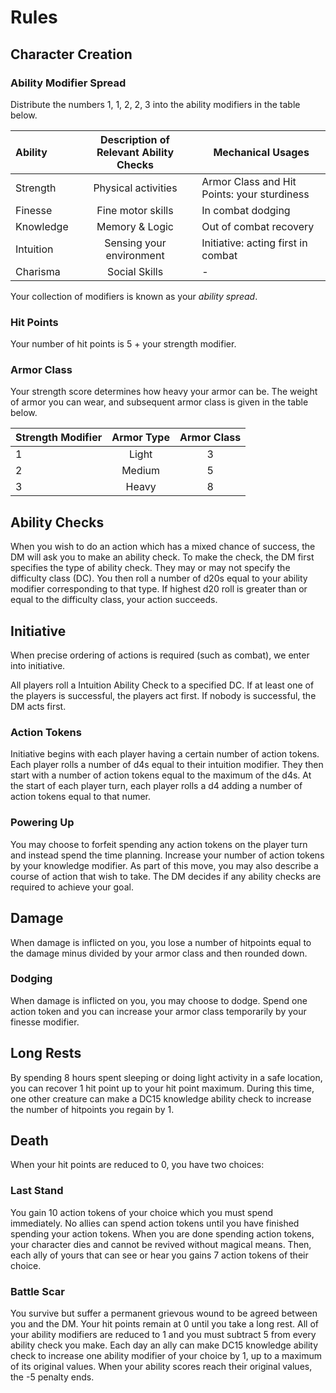 # Rules
## Character Creation

### Ability Modifier Spread
Distribute the numbers 1, 1, 2, 2, 3 into the ability modifiers in the table below.

| Ability   | Description of Relevant Ability Checks | Mechanical Usages                           |
| :-------- | :------------------------------------: | ------------------------------------------- |
| Strength  |          Physical activities           | Armor Class and Hit Points: your sturdiness |
| Finesse   |           Fine motor skills            | In combat dodging                           |
| Knowledge |             Memory & Logic             | Out of combat recovery                      |
| Intuition |        Sensing your environment        | Initiative: acting first in combat          |
| Charisma  |             Social Skills              | -                                           |

Your collection of modifiers is known as your _ability spread_.

### Hit Points
Your number of hit points is 5 + your strength modifier. 

### Armor Class
Your strength score determines how heavy your armor can be. 
The weight of armor you can wear, and subsequent armor class is given in the table below.

| Strength Modifier | Armor Type | Armor Class |
| :---------------- | :--------: | :---------: |
| 1                 |   Light    |      3      |
| 2                 |   Medium   |      5      |
| 3                 |   Heavy    |      8      |

## Ability Checks
When you wish to do an action which has a mixed chance of success, the DM will ask you to make an ability check.
To make the check, the DM first specifies the type of ability check. 
They may or may not specify the difficulty class (DC). 
You then roll a number of d20s equal to your ability modifier corresponding to that type. 
If highest d20 roll is greater than or equal to the difficulty class, your action succeeds.

## Initiative
When precise ordering of actions is required (such as combat), we enter into initiative. 

All players roll a Intuition Ability Check to a specified DC. 
If at least one of the players is successful, the players act first. 
If nobody is successful, the DM acts first.

### Action Tokens
Initiative begins with each player having a certain number of action tokens. 
Each player rolls a number of d4s equal to their intuition modifier. 
They then start with a number of action tokens  equal to the maximum of the d4s.
At the start of each player turn, each player rolls a d4 adding a number of action tokens equal to that numer.
### Powering Up
You may choose to forfeit spending any action tokens on the player turn and instead spend the time planning. 
Increase your number of action tokens by your knowledge modifier. 
As part of this move, you may also describe a course of action that wish to take. 
The DM decides if any ability checks are required to achieve your goal.
## Damage
When damage is inflicted on you, you lose a number of hitpoints equal to the damage minus divided by your armor class and then rounded down.
### Dodging
When damage is inflicted on you, you may choose to dodge. 
Spend one action token and you can increase your armor class temporarily by your finesse modifier.
## Long Rests
By spending 8 hours spent sleeping or doing light activity in a safe location, you can recover 1 hit point up to your hit point maximum. 
During this time, one other creature can make a DC15 knowledge ability check to increase the number of hitpoints you regain by 1.
## Death
When your hit points are reduced to 0, you have two choices:
### Last Stand
You gain 10 action tokens of your choice which you must spend immediately. 
No allies can spend action tokens until you have finished spending your action tokens. 
When you are done spending action tokens, your character dies and cannot be revived without magical means. 
Then, each ally of yours that can see or hear you gains 7 action tokens of their choice.
### Battle Scar
You survive but suffer a permanent grievous wound to be agreed between you and the DM. 
Your hit points remain at 0 until you take a long rest. 
All of your ability modifiers are reduced to 1 and you must subtract 5 from every ability check you make. 
Each day an ally can make DC15 knowledge ability check to increase one ability modifier of your choice by 1, up to a maximum of its original values. 
When your ability scores reach their original values, the -5 penalty ends.
